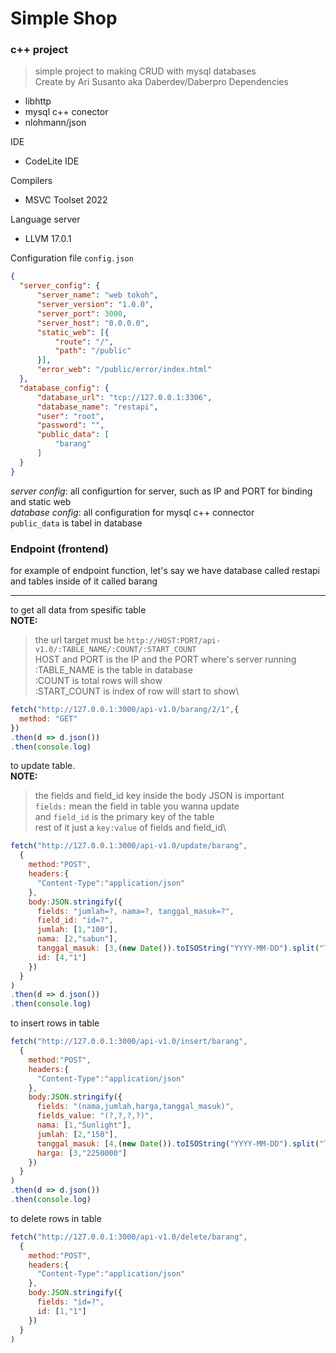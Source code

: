 # Simple Shop
### c++ project
> simple project to making CRUD with mysql databases\
> Create by Ari Susanto aka Daberdev/Daberpro
Dependencies
- libhttp
- mysql c++ conector
- nlohmann/json

IDE
- CodeLite IDE

Compilers
- MSVC Toolset 2022

Language server
- LLVM 17.0.1

Configuration file `config.json`
```json
{
  "server_config": {
      "server_name": "web tokoh",
      "server_version": "1.0.0",
      "server_port": 3000,
      "server_host": "0.0.0.0",
      "static_web": [{
          "route": "/",
          "path": "/public"
      }],
      "error_web": "/public/error/index.html"
  },
  "database_config": {
      "database_url": "tcp://127.0.0.1:3306",
      "database_name": "restapi",
      "user": "root",
      "password": "",
      "public_data": [
          "barang"
      ]
  }
}
```
*server config*: all configurtion for server, such as IP and PORT for binding and static web\
*database config*: all configuration for mysql c++ connector\
`public_data` is tabel in database

### Endpoint (frontend)
for example of endpoint function, let's say we have database called restapi\
and tables inside of it called barang
***

to get all data from spesific table\
**NOTE:**
> the url target must be `http://HOST:PORT/api-v1.0/:TABLE_NAME/:COUNT/:START_COUNT`\
> HOST and PORT is the IP and the PORT where's server running\
> :TABLE_NAME is the table in database\
> :COUNT is total rows will show\
> :START_COUNT is index of row will start to show\
```javascript
fetch("http://127.0.0.1:3000/api-v1.0/barang/2/1",{
  method: "GET"
})
.then(d => d.json())
.then(console.log)
```
to update table.\
**NOTE:**
> the fields and field_id key inside the body JSON is important\
> `fields:` mean the field in table you wanna update\
> and `field_id` is the primary key of the table\
> rest of it just a `key:value` of fields and field_id\

```javascript
fetch("http://127.0.0.1:3000/api-v1.0/update/barang",
  {
    method:"POST",
    headers:{
      "Content-Type":"application/json"
    },
    body:JSON.stringify({
      fields: "jumlah=?, nama=?, tanggal_masuk=?",
      field_id: "id=?",
      jumlah: [1,"100"],
      nama: [2,"sabun"],
      tanggal_masuk: [3,(new Date()).toISOString("YYYY-MM-DD").split("T")[0]], 
      id: [4,"1"]
    })
  }
)
.then(d => d.json())
.then(console.log)

```
to insert rows in table
```javascript
fetch("http://127.0.0.1:3000/api-v1.0/insert/barang",
  {
    method:"POST",
    headers:{
      "Content-Type":"application/json"
    },
    body:JSON.stringify({
      fields: "(nama,jumlah,harga,tanggal_masuk)",
      fields_value: "(?,?,?,?)",
      nama: [1,"Sunlight"],
      jumlah: [2,"150"],
      tanggal_masuk: [4,(new Date()).toISOString("YYYY-MM-DD").split("T")[0]], 
      harga: [3,"2250000"]
    })
  }
)
.then(d => d.json())
.then(console.log)
```
to delete rows in table
```javascript
fetch("http://127.0.0.1:3000/api-v1.0/delete/barang",
  {
    method:"POST",
    headers:{
      "Content-Type":"application/json"
    },
    body:JSON.stringify({
      fields: "id=?",
      id: [1,"1"]
    })
  }
)
```
